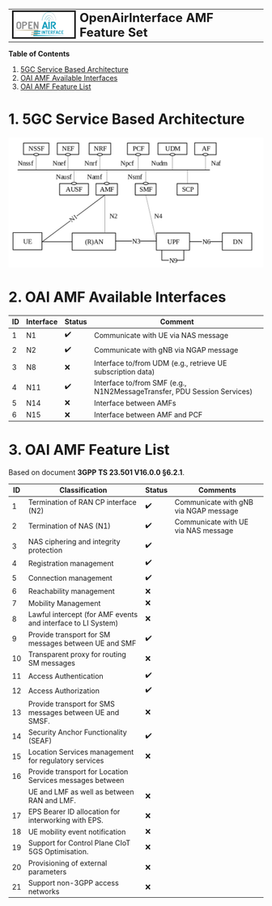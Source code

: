 <table style="border-collapse: collapse; border: none;">
  <tr style="border-collapse: collapse; border: none;">
    <td style="border-collapse: collapse; border: none;">
      <a href="http://www.openairinterface.org/">
         <img src="./images/oai_final_logo.png" alt="" border=3 height=50 width=150>
         </img>
      </a>
    </td>
    <td style="border-collapse: collapse; border: none; vertical-align: center;">
      <b><font size = "5">OpenAirInterface AMF Feature Set</font></b>
    </td>
  </tr>
</table>

**Table of Contents**

1. [5GC Service Based Architecture](#1-5gc-service-based-architecture)
2. [OAI AMF Available Interfaces](#2-oai-smf-available-interfaces)
3. [OAI AMF Feature List](#3-oai-smf-feature-list)

# 1. 5GC Service Based Architecture #

![5GC SBA](./images/5gc_sba.png)

# 2. OAI AMF Available Interfaces #

| **ID** | **Interface** | **Status**         | **Comment**                                                               |
| ------ | ------------- | ------------------ | --------------------------------------------------------------------------|
| 1      | N1            | :heavy_check_mark: | Communicate with UE via NAS message                                       |
| 2      | N2            | :heavy_check_mark: | Communicate with gNB via NGAP message                                     |
| 3      | N8            | :x:                | Interface to/from UDM (e.g., retrieve UE subscription data)               |
| 4      | N11           | :heavy_check_mark: | Interface to/from SMF (e.g., N1N2MessageTransfer, PDU Session Services)   |
| 5      | N14           | :x:                | Interface between AMFs                                                    |
| 6      | N15           | :x:                | Interface between AMF and PCF                                             |

# 3. OAI AMF Feature List #

Based on document **3GPP TS 23.501 V16.0.0 §6.2.1**.

| **ID** | **Classification**                                                  | **Status**         | **Comments**                                |
| ------ | ------------------------------------------------------------------- | ------------------ | ------------------------------------------- |
| 1      | Termination of RAN CP interface (N2)                                | :heavy_check_mark: | Communicate with gNB via NGAP message       |
| 2      | Termination of NAS (N1)                                             | :heavy_check_mark: | Communicate with UE via NAS message         |
| 3      | NAS ciphering and integrity protection                              | :heavy_check_mark: |                                             |
| 4      | Registration management                                             | :heavy_check_mark: |                                             |
| 5      | Connection management                                               | :heavy_check_mark: |                                             |
| 6      | Reachability management                                             | :x:                |                                             |
| 7      | Mobility Management                                                 | :x:                |                                             |
| 8      | Lawful intercept (for AMF events and interface to LI System)        | :x:                |                                             |
| 9      | Provide transport for SM messages between UE and SMF                | :heavy_check_mark: |                                             |
| 10     | Transparent proxy for routing SM messages                           | :x:                |                                             |
| 11     | Access Authentication                                               | :heavy_check_mark: |                                             |
| 12     | Access Authorization                                                | :heavy_check_mark: |                                             |
| 13     | Provide transport for SMS messages between UE and SMSF.             | :x:                |                                             |
| 14     | Security Anchor Functionality (SEAF)                                | :heavy_check_mark: |                                             |
| 15     | Location Services management for regulatory services                | :x:                |                                             |
| 16     | Provide transport for Location Services messages between            |                    |                                             |
|        | UE and LMF as well as between RAN and LMF.                          | :x:                |                                             |
| 17     | EPS Bearer ID allocation for interworking with EPS.                 | :x:                |                                             |
| 18     | UE mobility event notification                                      | :x:                |                                             |
| 19     | Support for Control Plane CIoT 5GS Optimisation.                    | :x:                |                                             |
| 20     | Provisioning of external parameters                                 | :x:                |                                             |
| 21     | Support non-3GPP access networks                                    | :x:                |                                             |

